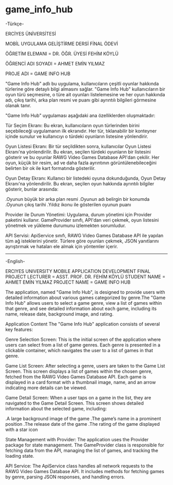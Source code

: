 # game_info_hub

-Türkçe-

ERCİYES ÜNİVERSİTESİ

MOBİL UYGULAMA GELİŞTİRME DERSİ FİNAL ÖDEVİ

ÖĞRETİM ELEMANI = DR. ÖĞR. ÜYESİ FEHİM KÖYLÜ

ÖĞRENCİ ADI SOYADI = AHMET EMİN YILMAZ 

PROJE ADI = GAME INFO HUB


"Game Info Hub" adlı bu uygulama, kullanıcıların çeşitli oyunlar hakkında türlerine göre detaylı bilgi almasını sağlar. "Game Info Hub" kullanıcıların bir oyun türü seçmesine, o türe ait oyunları listelemesine ve her oyun hakkında adı, çıkış tarihi, arka plan resmi ve puanı gibi ayrıntılı bilgileri görmesine olanak tanır.

"Game Info Hub" uygulaması aşağıdaki ana özelliklerden oluşmaktadır:

Tür Seçim Ekranı: Bu ekran, kullanıcıların oyun türlerinden birini seçebileceği uygulamanın ilk ekranıdır. Her tür, tıklanabilir bir konteyner içinde sunulur ve kullanıcıyı o türdeki oyunların listesine yönlendirir.

Oyun Listesi Ekranı: Bir tür seçildikten sonra, kullanıcılar Oyun Listesi Ekranı'na yönlendirilir. Bu ekran, seçilen türdeki oyunların bir listesini gösterir ve bu oyunlar RAWG Video Games Database API'dan çekilir. Her oyun, küçük bir resim, ad ve daha fazla ayrıntının görüntülenebileceğini belirten bir ok ile kart formatında gösterilir.

Oyun Detay Ekranı: Kullanıcı bir listedeki oyuna dokunduğunda, Oyun Detay Ekranı'na yönlendirilir. Bu ekran, seçilen oyun hakkında ayrıntılı bilgiler gösterir, bunlar arasında:

.Oyunun büyük bir arka plan resmi
.Oyunun adı belirgin bir konumda
.Oyunun çıkış tarihi
.Yıldız ikonu ile gösterilen oyunun puanı

Provider ile Durum Yönetimi: Uygulama, durum yönetimi için Provider paketini kullanır. GameProvider sınıfı, API'dan veri çekmek, oyun listesini yönetmek ve yükleme durumunu izlemekten sorumludur.

API Servisi: ApiService sınıfı, RAWG Video Games Database API ile yapılan tüm ağ isteklerini yönetir. Türlere göre oyunları çekmek, JSON yanıtlarını ayrıştırmak ve hataları ele almak için yöntemler içerir.

********************************************************************************************************************************************************************

-English-

ERCIYES UNIVERSITY
MOBILE APPLICATION DEVELOPMENT FINAL PROJECT
LECTURER = ASST. PROF. DR. FEHİM KÖYLÜ
STUDENT NAME = AHMET EMİN YILMAZ
PROJECT NAME = GAME INFO HUB

The application, named "Game Info Hub", is designed to provide users with detailed information about various games categorized by genre.The "Game Info Hub" allows users to select a game genre, view a list of games within that genre, and see detailed information about each game, including its name, release date, background image, and rating.

Application Content
The "Game Info Hub" application consists of several key features:

Genre Selection Screen: This is the initial screen of the application where users can select from a list of game genres. Each genre is presented in a clickable container, which navigates the user to a list of games in that genre.

Game List Screen: After selecting a genre, users are taken to the Game List Screen. This screen displays a list of games within the chosen genre, fetched from the RAWG Video Games Database API. Each game is displayed in a card format with a thumbnail image, name, and an arrow indicating more details can be viewed.

Game Detail Screen: When a user taps on a game in the list, they are navigated to the Game Detail Screen. This screen shows detailed information about the selected game, including:

.A large background image of the game
.The game’s name in a prominent position
.The release date of the game
.The rating of the game displayed with a star icon

State Management with Provider: The application uses the Provider package for state management. The GameProvider class is responsible for fetching data from the API, managing the list of games, and tracking the loading state.

API Service: The ApiService class handles all network requests to the RAWG Video Games Database API. It includes methods for fetching games by genre, parsing JSON responses, and handling errors.
